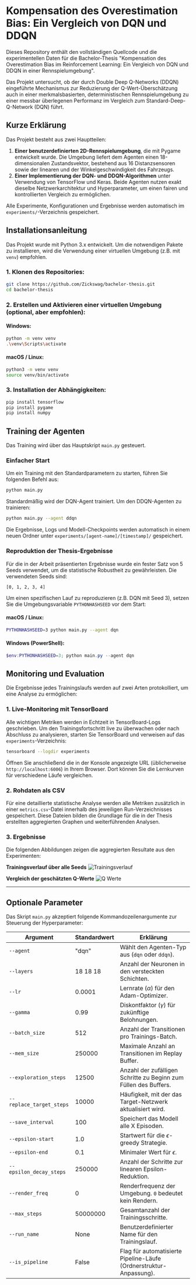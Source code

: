 # Kompensation des Overestimation Bias: Ein Vergleich von DQN und DDQN

Dieses Repository enthält den vollständigen Quellcode und die experimentellen Daten für die Bachelor-Thesis "Kompensation des Overestimation Bias im Reinforcement Learning: Ein Vergleich von DQN und DDQN in einer Rennspielumgebung".

Das Projekt untersucht, ob der durch Double Deep Q-Networks (DDQN) eingeführte Mechanismus zur Reduzierung der Q-Wert-Überschätzung auch in einer merkmalsbasierten, deterministischen Rennspielumgebung zu einer messbar überlegenen Performanz im Vergleich zum Standard-Deep-Q-Network (DQN) führt.

## Kurze Erklärung

Das Projekt besteht aus zwei Hauptteilen:
1.  **Einer benutzerdefinierten 2D-Rennspielumgebung**, die mit Pygame entwickelt wurde. Die Umgebung liefert dem Agenten einen 18-dimensionalen Zustandsvektor, bestehend aus 16 Distanzsensoren sowie der linearen und der Winkelgeschwindigkeit des Fahrzeugs.
2.  **Einer Implementierung der DQN- und DDQN-Algorithmen** unter Verwendung von TensorFlow und Keras. Beide Agenten nutzen exakt dieselbe Netzwerkarchitektur und Hyperparameter, um einen fairen und kontrollierten Vergleich zu ermöglichen.

Alle Experimente, Konfigurationen und Ergebnisse werden automatisch im `experiments/`-Verzeichnis gespeichert.

## Installationsanleitung

Das Projekt wurde mit Python 3.x entwickelt. Um die notwendigen Pakete zu installieren, wird die Verwendung einer virtuellen Umgebung (z.B. mit `venv`) empfohlen.

### 1. Klonen des Repositories:

```bash
git clone https://github.com/Zickswag/bachelor-thesis.git
cd bachelor-thesis
````

### 2. Erstellen und Aktivieren einer virtuellen Umgebung (optional, aber empfohlen):

#### Windows:

```bash
python -m venv venv
.\venv\Scripts\activate
```

#### macOS / Linux:

```bash
python3 -m venv venv
source venv/bin/activate
```

### 3. Installation der Abhängigkeiten:

```bash
pip install tensorflow
pip install pygame
pip install numpy
```

## Training der Agenten

Das Training wird über das Hauptskript `main.py` gesteuert.

### Einfacher Start

Um ein Training mit den Standardparametern zu starten, führen Sie folgenden Befehl aus:

```bash
python main.py
```

Standardmäßig wird der DQN-Agent trainiert. Um den DDQN-Agenten zu trainieren:

```bash
python main.py --agent ddqn
```

Die Ergebnisse, Logs und Modell-Checkpoints werden automatisch in einem neuen Ordner unter `experiments/[agent-name]/[timestamp]/` gespeichert.

### Reproduktion der Thesis-Ergebnisse

Für die in der Arbeit präsentierten Ergebnisse wurde ein fester Satz von 5 Seeds verwendet, um die statistische Robustheit zu gewährleisten. Die verwendeten Seeds sind:

`[0, 1, 2, 3, 4]`

Um einen spezifischen Lauf zu reproduzieren (z.B. DQN mit Seed 3), setzen Sie die Umgebungsvariable `PYTHONHASHSEED` vor dem Start:

#### macOS / Linux:

```bash
PYTHONHASHSEED=3 python main.py --agent dqn
```

#### Windows (PowerShell):

```powershell
$env:PYTHONHASHSEED=3; python main.py --agent dqn
```

## Monitoring und Evaluation

Die Ergebnisse jedes Trainingslaufs werden auf zwei Arten protokolliert, um eine Analyse zu ermöglichen:

### 1. Live-Monitoring mit TensorBoard

Alle wichtigen Metriken werden in Echtzeit in TensorBoard-Logs geschrieben. Um den Trainingsfortschritt live zu überwachen oder nach Abschluss zu analysieren, starten Sie TensorBoard und verweisen auf das `experiments`-Verzeichnis:

```bash
tensorboard --logdir experiments
```
Öffnen Sie anschließend die in der Konsole angezeigte URL (üblicherweise `http://localhost:6006`) in Ihrem Browser. Dort können Sie die Lernkurven für verschiedene Läufe vergleichen.

### 2. Rohdaten als CSV

Für eine detaillierte statistische Analyse werden alle Metriken zusätzlich in einer `metrics.csv`-Datei innerhalb des jeweiligen Run-Verzeichnisses gespeichert. Diese Dateien bilden die Grundlage für die in der Thesis erstellten aggregierten Graphen und weiterführenden Analysen.

### 3. Ergebnisse
Die folgenden Abbildungen zeigen die aggregierten Resultate aus den Experimenten:

**Trainingsverlauf über alle Seeds** 
![Trainingsverlauf](results/score_comparison.png)

**Vergleich der geschätzten Q-Werte** 
![Q Werte](results/qvalue_comparison.png)

---

## Optionale Parameter

Das Skript `main.py` akzeptiert folgende Kommandozeilenargumente zur Steuerung der Hyperparameter:

| Argument                 | Standardwert | Erklärung                                                          |
| ------------------------ | ------------ | ------------------------------------------------------------------ |
| `--agent`                | "dqn"        | Wählt den Agenten-Typ aus (`dqn` oder `ddqn`).                     |
| `--layers`               | 18 18 18     | Anzahl der Neuronen in den versteckten Schichten.                  |
| `--lr`                   | 0.0001       | Lernrate ($\alpha$) für den Adam-Optimizer.                        |
| `--gamma`                | 0.99         | Diskontfaktor ($\gamma$) für zukünftige Belohnungen.               |
| `--batch_size`           | 512          | Anzahl der Transitionen pro Trainings-Batch.                       |
| `--mem_size`             | 250000       | Maximale Anzahl an Transitionen im Replay Buffer.                  |
| `--exploration_steps`    | 12500        | Anzahl der zufälligen Schritte zu Beginn zum Füllen des Buffers.   |
| `--replace_target_steps` | 10000        | Häufigkeit, mit der das Target-Netzwerk aktualisiert wird.         |
| `--save_interval`        | 100          | Speichert das Modell alle X Episoden.                              |
| `--epsilon-start`        | 1.0          | Startwert für die $\epsilon$-greedy Strategie.                     |
| `--epsilon-end`          | 0.1          | Minimaler Wert für $\epsilon$.                                     |
| `--epsilon_decay_steps`  | 250000       | Anzahl der Schritte zur linearen Epsilon-Reduktion.                |
| `--render_freq`          | 0            | Renderfrequenz der Umgebung. `0` bedeutet kein Rendern.            |
| `--max_steps`            | 50000000     | Gesamtanzahl der Trainingsschritte.                                |
| `--run_name`             | None         | Benutzerdefinierter Name für den Trainingslauf.                    |
| `--is_pipeline`          | False        | Flag für automatisierte Pipeline-Läufe (Ordnerstruktur-Anpassung). |

